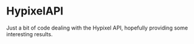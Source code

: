 # HypixelAPI
Just a bit of code dealing with the Hypixel API, hopefully providing some interesting results.
